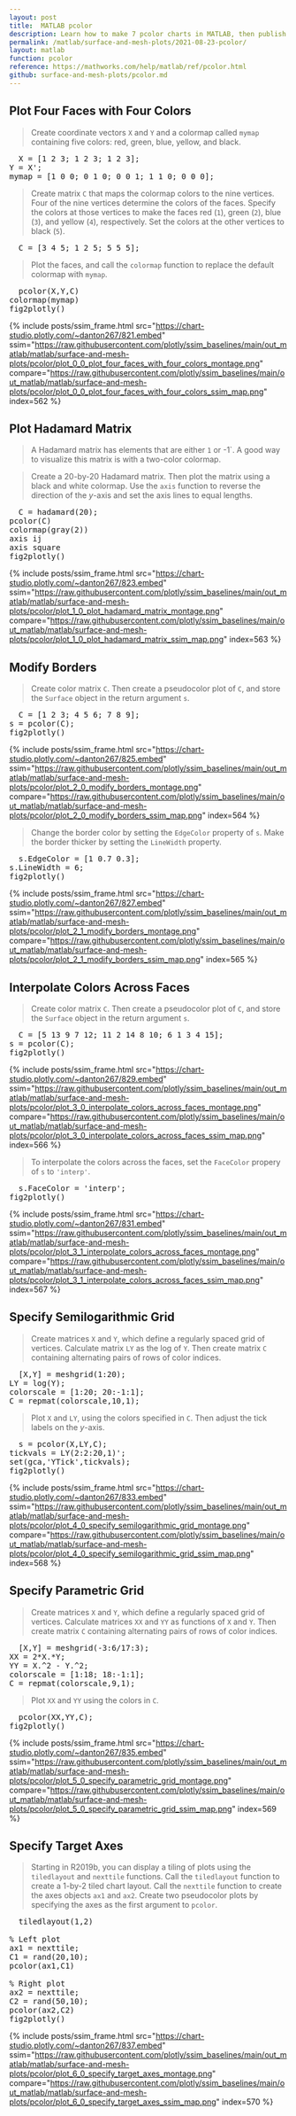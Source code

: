 ```yaml
---
layout: post
title:  MATLAB pcolor
description: Learn how to make 7 pcolor charts in MATLAB, then publish them to the Web with Plotly.
permalink: /matlab/surface-and-mesh-plots/2021-08-23-pcolor/
layout: matlab
function: pcolor
reference: https://mathworks.com/help/matlab/ref/pcolor.html
github: surface-and-mesh-plots/pcolor.md
---
```


## Plot Four Faces with Four Colors

> Create coordinate vectors `X` and `Y` and a colormap called `mymap` containing five colors: red, green, blue, yellow, and black. 

<pre class="mcode">
  X = [1 2 3; 1 2 3; 1 2 3];
Y = X';
mymap = [1 0 0; 0 1 0; 0 0 1; 1 1 0; 0 0 0];
</pre>

> Create matrix `C` that maps the colormap colors to the nine vertices. Four of the nine vertices determine the colors of the faces. Specify the colors at those vertices to make the faces red (`1`), green (`2`), blue (`3`), and yellow (`4`), respectively. Set the colors at the other vertices to black (`5`).

<pre class="mcode">
  C = [3 4 5; 1 2 5; 5 5 5];
</pre>

> Plot the faces, and call the `colormap` function to replace the default colormap with `mymap`. 

<pre class="mcode">
  pcolor(X,Y,C)
colormap(mymap)
fig2plotly()
</pre>

{% include posts/ssim_frame.html 
  src="https://chart-studio.plotly.com/~danton267/821.embed" 
  ssim="https://raw.githubusercontent.com/plotly/ssim_baselines/main/out_matlab/matlab/surface-and-mesh-plots/pcolor/plot_0_0_plot_four_faces_with_four_colors_montage.png" 
  compare="https://raw.githubusercontent.com/plotly/ssim_baselines/main/out_matlab/matlab/surface-and-mesh-plots/pcolor/plot_0_0_plot_four_faces_with_four_colors_ssim_map.png" 
  index=562
%}



<!--------------------- EXAMPLE BREAK ------------------------->

## Plot Hadamard Matrix

> A Hadamard matrix has elements that are either `1` or -1`. A good way to visualize this matrix is with a two-color colormap.

> Create a 20-by-20 Hadamard matrix. Then plot the matrix using a black and white colormap. Use the `axis` function to reverse the direction of the *y*-axis and set the axis lines to equal lengths.

<pre class="mcode">
  C = hadamard(20);
pcolor(C)
colormap(gray(2))
axis ij
axis square
fig2plotly()
</pre>

{% include posts/ssim_frame.html 
  src="https://chart-studio.plotly.com/~danton267/823.embed" 
  ssim="https://raw.githubusercontent.com/plotly/ssim_baselines/main/out_matlab/matlab/surface-and-mesh-plots/pcolor/plot_1_0_plot_hadamard_matrix_montage.png" 
  compare="https://raw.githubusercontent.com/plotly/ssim_baselines/main/out_matlab/matlab/surface-and-mesh-plots/pcolor/plot_1_0_plot_hadamard_matrix_ssim_map.png" 
  index=563
%}



<!--------------------- EXAMPLE BREAK ------------------------->

## Modify Borders

> Create color matrix `C`. Then create a pseudocolor plot of `C`, and store the `Surface` object in the return argument `s`.

<pre class="mcode">
  C = [1 2 3; 4 5 6; 7 8 9];
s = pcolor(C);
fig2plotly()
</pre>

{% include posts/ssim_frame.html 
  src="https://chart-studio.plotly.com/~danton267/825.embed" 
  ssim="https://raw.githubusercontent.com/plotly/ssim_baselines/main/out_matlab/matlab/surface-and-mesh-plots/pcolor/plot_2_0_modify_borders_montage.png" 
  compare="https://raw.githubusercontent.com/plotly/ssim_baselines/main/out_matlab/matlab/surface-and-mesh-plots/pcolor/plot_2_0_modify_borders_ssim_map.png" 
  index=564
%}

> Change the border color by setting the `EdgeColor` property of `s`. Make the border thicker by setting the `LineWidth` property.

<pre class="mcode">
  s.EdgeColor = [1 0.7 0.3];
s.LineWidth = 6;
fig2plotly()
</pre>

{% include posts/ssim_frame.html 
  src="https://chart-studio.plotly.com/~danton267/827.embed" 
  ssim="https://raw.githubusercontent.com/plotly/ssim_baselines/main/out_matlab/matlab/surface-and-mesh-plots/pcolor/plot_2_1_modify_borders_montage.png" 
  compare="https://raw.githubusercontent.com/plotly/ssim_baselines/main/out_matlab/matlab/surface-and-mesh-plots/pcolor/plot_2_1_modify_borders_ssim_map.png" 
  index=565
%}



<!--------------------- EXAMPLE BREAK ------------------------->

## Interpolate Colors Across Faces

> Create color matrix `C`. Then create a pseudocolor plot of `C`, and store the `Surface` object in the return argument `s`. 

<pre class="mcode">
  C = [5 13 9 7 12; 11 2 14 8 10; 6 1 3 4 15];
s = pcolor(C);
fig2plotly()
</pre>

{% include posts/ssim_frame.html 
  src="https://chart-studio.plotly.com/~danton267/829.embed" 
  ssim="https://raw.githubusercontent.com/plotly/ssim_baselines/main/out_matlab/matlab/surface-and-mesh-plots/pcolor/plot_3_0_interpolate_colors_across_faces_montage.png" 
  compare="https://raw.githubusercontent.com/plotly/ssim_baselines/main/out_matlab/matlab/surface-and-mesh-plots/pcolor/plot_3_0_interpolate_colors_across_faces_ssim_map.png" 
  index=566
%}

> To interpolate the colors across the faces, set the `FaceColor` propery of `s` to `'interp'`.

<pre class="mcode">
  s.FaceColor = 'interp';
fig2plotly()
</pre>

{% include posts/ssim_frame.html 
  src="https://chart-studio.plotly.com/~danton267/831.embed" 
  ssim="https://raw.githubusercontent.com/plotly/ssim_baselines/main/out_matlab/matlab/surface-and-mesh-plots/pcolor/plot_3_1_interpolate_colors_across_faces_montage.png" 
  compare="https://raw.githubusercontent.com/plotly/ssim_baselines/main/out_matlab/matlab/surface-and-mesh-plots/pcolor/plot_3_1_interpolate_colors_across_faces_ssim_map.png" 
  index=567
%}



<!--------------------- EXAMPLE BREAK ------------------------->

## Specify Semilogarithmic Grid

> Create matrices `X` and `Y`, which define a regularly spaced grid of vertices. Calculate matrix `LY` as the log of `Y`. Then create matrix `C` containing alternating pairs of rows of color indices.

<pre class="mcode">
  [X,Y] = meshgrid(1:20);
LY = log(Y);
colorscale = [1:20; 20:-1:1];
C = repmat(colorscale,10,1);
</pre>

> Plot `X` and `LY`, using the colors specified in `C`. Then adjust the tick labels on the *y*-axis.

<pre class="mcode">
  s = pcolor(X,LY,C);
tickvals = LY(2:2:20,1)';
set(gca,'YTick',tickvals);
fig2plotly()
</pre>

{% include posts/ssim_frame.html 
  src="https://chart-studio.plotly.com/~danton267/833.embed" 
  ssim="https://raw.githubusercontent.com/plotly/ssim_baselines/main/out_matlab/matlab/surface-and-mesh-plots/pcolor/plot_4_0_specify_semilogarithmic_grid_montage.png" 
  compare="https://raw.githubusercontent.com/plotly/ssim_baselines/main/out_matlab/matlab/surface-and-mesh-plots/pcolor/plot_4_0_specify_semilogarithmic_grid_ssim_map.png" 
  index=568
%}



<!--------------------- EXAMPLE BREAK ------------------------->

## Specify Parametric Grid

> Create matrices `X` and `Y`, which define a regularly spaced grid of vertices. Calculate matrices `XX` and `YY` as functions of `X` and `Y`. Then create matrix `C` containing alternating pairs of rows of color indices.

<pre class="mcode">
  [X,Y] = meshgrid(-3:6/17:3);
XX = 2*X.*Y;
YY = X.^2 - Y.^2;
colorscale = [1:18; 18:-1:1];
C = repmat(colorscale,9,1);
</pre>

> Plot `XX` and `YY` using the colors in `C`.

<pre class="mcode">
  pcolor(XX,YY,C);
fig2plotly()
</pre>

{% include posts/ssim_frame.html 
  src="https://chart-studio.plotly.com/~danton267/835.embed" 
  ssim="https://raw.githubusercontent.com/plotly/ssim_baselines/main/out_matlab/matlab/surface-and-mesh-plots/pcolor/plot_5_0_specify_parametric_grid_montage.png" 
  compare="https://raw.githubusercontent.com/plotly/ssim_baselines/main/out_matlab/matlab/surface-and-mesh-plots/pcolor/plot_5_0_specify_parametric_grid_ssim_map.png" 
  index=569
%}



<!--------------------- EXAMPLE BREAK ------------------------->

## Specify Target Axes

> Starting in R2019b, you can display a tiling of plots using the `tiledlayout` and `nexttile` functions. Call the `tiledlayout` function to create a 1-by-2 tiled chart layout. Call the `nexttile` function to create the axes objects `ax1` and `ax2`. Create two pseudocolor plots by specifying the axes as the first argument to `pcolor`.

<pre class="mcode">
  tiledlayout(1,2)

% Left plot
ax1 = nexttile;
C1 = rand(20,10);
pcolor(ax1,C1)

% Right plot
ax2 = nexttile;
C2 = rand(50,10);
pcolor(ax2,C2)
fig2plotly()
</pre>

{% include posts/ssim_frame.html 
  src="https://chart-studio.plotly.com/~danton267/837.embed" 
  ssim="https://raw.githubusercontent.com/plotly/ssim_baselines/main/out_matlab/matlab/surface-and-mesh-plots/pcolor/plot_6_0_specify_target_axes_montage.png" 
  compare="https://raw.githubusercontent.com/plotly/ssim_baselines/main/out_matlab/matlab/surface-and-mesh-plots/pcolor/plot_6_0_specify_target_axes_ssim_map.png" 
  index=570
%}



<!--------------------- EXAMPLE BREAK ------------------------->

